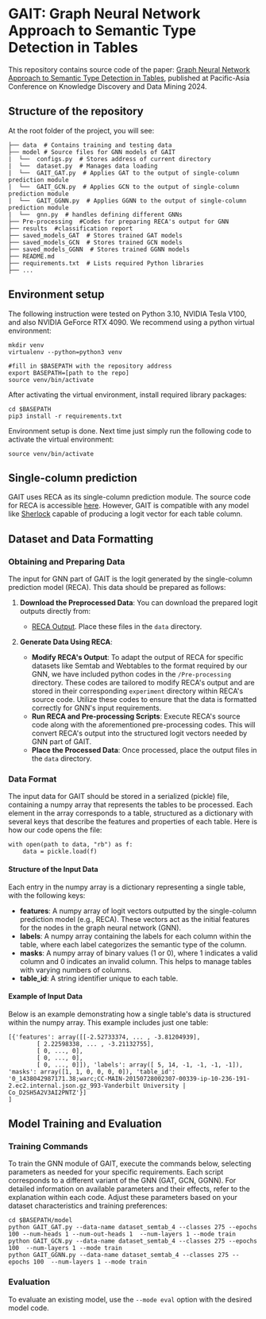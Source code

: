 # GAIT: Graph Neural Network Approach to Semantic Type Detection in Tables

This repository contains source code of the paper: [Graph Neural Network Approach to Semantic Type Detection in Tables](https://arxiv.org/abs/2405.00123), published at Pacific-Asia Conference on Knowledge Discovery and Data Mining 2024.

## Structure of the repository
At the root folder of the project, you will see:

```text
├── data  # Contains training and testing data
├── model # Source files for GNN models of GAIT
|  └──  configs.py  # Stores address of current directory
|  └──  dataset.py  # Manages data loading
|  └──  GAIT_GAT.py  # Applies GAT to the output of single-column prediction module
|  └──  GAIT_GCN.py  # Applies GCN to the output of single-column prediction module
|  └──  GAIT_GGNN.py  # Applies GGNN to the output of single-column prediction module
|  └──  gnn.py  # handles defining different GNNs
├── Pre-processing  #Codes for preparing RECA's output for GNN  
├── results  #classification report
├── saved_models_GAT  # Stores trained GAT models
├── saved_models_GCN  # Stores trained GCN models
├── saved_models_GGNN  # Stores trained GGNN models
├── README.md
├── requirements.txt  # Lists required Python libraries
├── ...
```

## Environment setup
The following instruction were tested on Python 3.10, NVIDIA Tesla V100, and also NVIDIA GeForce RTX 4090.
We recommend using a python virtual environment:
```
mkdir venv
virtualenv --python=python3 venv

#fill in $BASEPATH with the repository address
export BASEPATH=[path to the repo]
source venv/bin/activate
```
After activating the virtual environment, install required library packages:
```
cd $BASEPATH
pip3 install -r requirements.txt
```
Environment setup is done. Next time just simply run the following code to activate the virtual environment:
```
source venv/bin/activate
```
## Single-column prediction
GAIT uses RECA as its single-column prediction module. The source code for RECA is accessible [here](https://github.com/ysunbp/RECA-paper). However, GAIT is compatible with any model like [Sherlock](https://sherlock.media.mit.edu/) capable of producing a logit vector for each table column.

## Dataset and Data Formatting
### Obtaining and Preparing Data
The input for GNN part of GAIT is the logit generated by the single-column prediction model (RECA). This data should be prepared as follows:

1. **Download the Preprocessed Data**: You can download the prepared logit outputs directly from:
   - [RECA Output](https://drive.google.com/file/d/10jvl2nP2XvN6LalkG4bxbi_pnD8WVTy8/view?usp=sharing). Place these files in the `data` directory.

2. **Generate Data Using RECA**:
   - **Modify RECA's Output**: To adapt the output of RECA for specific datasets like Semtab and Webtables to the format required by our GNN, we have included python codes in the `/Pre-processing` directory. These codes are tailored to modify RECA's output and are stored in their corresponding `experiment` directory within RECA's source code. Utilize these codes to ensure that the data is formatted correctly for GNN's input requirements.
   - **Run RECA and Pre-processing Scripts**: Execute RECA's source code along with the aforementioned pre-processing codes. This will convert RECA's output into the structured logit vectors needed by GNN part of GAIT.
   - **Place the Processed Data**: Once processed, place the output files in the `data` directory.

### Data Format
The input data for GAIT should be stored in a serialized (pickle) file, containing a numpy array that represents the tables to be processed. Each element in the array corresponds to a table, structured as a dictionary with several keys that describe the features and properties of each table. Here is how our code opens the file:

```
with open(path to data, "rb") as f:
    data = pickle.load(f)
```

#### Structure of the Input Data

Each entry in the numpy array is a dictionary representing a single table, with the following keys:
- **features**: A numpy array of logit vectors outputted by the single-column prediction model (e.g., RECA). These vectors act as the initial features for the nodes in the graph neural network (GNN).
- **labels**: A numpy array containing the labels for each column within the table, where each label categorizes the semantic type of the column.
- **masks**: A numpy array of binary values (1 or 0), where 1 indicates a valid column and 0 indicates an invalid column. This helps to manage tables with varying numbers of columns.
- **table_id**: A string identifier unique to each table.

#### Example of Input Data

Below is an example demonstrating how a single table's data is structured within the numpy array. This example includes just one table:


```
[{'features': array([[-2.52733374, ... , -3.81204939],
        [ 2.22598338, ... , -3.21132755],
        [ 0, ..., 0],
        [ 0, ..., 0],
        [ 0, ..., 0]]), 'labels': array([ 5, 14, -1, -1, -1, -1]), 'masks': array([1, 1, 0, 0, 0, 0]), 'table_id': '0_1438042987171.38;warc;CC-MAIN-20150728002307-00339-ip-10-236-191-2.ec2.internal.json.gz_993-Vanderbilt University | Co_D2SH5A2V3AI2PNTZ'}]
]
```

## Model Training and Evaluation
### Training Commands
To train the GNN module of GAIT, execute the commands below, selecting parameters as needed for your specific requirements. Each script corresponds to a different variant of the GNN (GAT, GCN, GGNN). For detailed information on available parameters and their effects, refer to the explanation within each code. Adjust these parameters based on your dataset characteristics and training preferences:

```
cd $BASEPATH/model
python GAIT_GAT.py --data-name dataset_semtab_4 --classes 275 --epochs 100 --num-heads 1 --num-out-heads 1  --num-layers 1 --mode train
python GAIT_GCN.py --data-name dataset_semtab_4 --classes 275 --epochs 100  --num-layers 1 --mode train
python GAIT_GGNN.py --data-name dataset_semtab_4 --classes 275 --epochs 100  --num-layers 1 --mode train
```
### Evaluation
To evaluate an existing model, use the `--mode eval` option with the desired model code.
